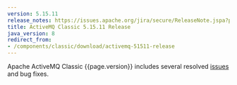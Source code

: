 ```yaml
---
version: 5.15.11
release_notes: https://issues.apache.org/jira/secure/ReleaseNote.jspa?projectId=12311210&version=12345958
title: ActiveMQ Classic 5.15.11 Release 
java_version: 8
redirect_from:
- /components/classic/download/activemq-51511-release
---
```

Apache ActiveMQ Classic {{page.version}} includes several resolved [issues]({{page.release_notes}}) and bug fixes.
